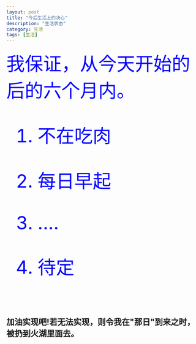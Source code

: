 ```yaml
---
layout: post
title: "今后生活上的决心"
description: "生活状态"
category: 生活
tags: [生活]
---
```


<font size=8 color=blue>我保证，从今天开始的后的六个月内。<br/>
1. 不在吃肉

2. 每日早起

3. ....

4. 待定
</font>
<br/>


加油实现吧!若无法实现，则令我在"那日"到来之时，被扔到火湖里面去。
-----
